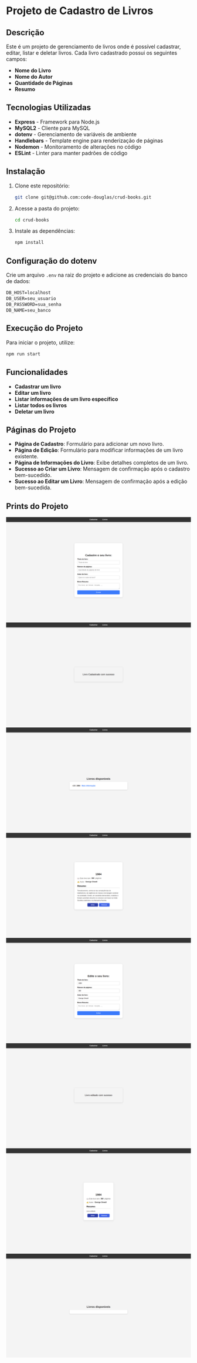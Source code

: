 # Projeto de Cadastro de Livros

## Descrição
Este é um projeto de gerenciamento de livros onde é possível cadastrar, editar, listar e deletar livros. 
Cada livro cadastrado possui os seguintes campos:
- **Nome do Livro**
- **Nome do Autor**
- **Quantidade de Páginas**
- **Resumo**

## Tecnologias Utilizadas
- **Express** - Framework para Node.js
- **MySQL2** - Cliente para MySQL
- **dotenv** - Gerenciamento de variáveis de ambiente
- **Handlebars** - Template engine para renderização de páginas
- **Nodemon** - Monitoramento de alterações no código
- **ESLint** - Linter para manter padrões de código

## Instalação
1. Clone este repositório:
   ```sh
   git clone git@github.com:code-douglas/crud-books.git
   ```
2. Acesse a pasta do projeto:
   ```sh
   cd crud-books
   ```
3. Instale as dependências:
   ```sh
   npm install
   ```

## Configuração do dotenv
Crie um arquivo `.env` na raiz do projeto e adicione as credenciais do banco de dados:
```env
DB_HOST=localhost
DB_USER=seu_usuario
DB_PASSWORD=sua_senha
DB_NAME=seu_banco
```

## Execução do Projeto
Para iniciar o projeto, utilize:
```sh
npm run start
```

## Funcionalidades
- **Cadastrar um livro**
- **Editar um livro**
- **Listar informações de um livro específico**
- **Listar todos os livros**
- **Deletar um livro**

## Páginas do Projeto
- **Página de Cadastro**: Formulário para adicionar um novo livro.
- **Página de Edição**: Formulário para modificar informações de um livro existente.
- **Página de Informações do Livro**: Exibe detalhes completos de um livro.
- **Sucesso ao Criar um Livro**: Mensagem de confirmação após o cadastro bem-sucedido.
- **Sucesso ao Editar um Livro**: Mensagem de confirmação após a edição bem-sucedida.

## Prints do Projeto

![Print 5](/public/ignore/Captura%20de%20tela%20de%202025-02-09%2013-15-47.png)
![Print 6](/public/ignore/Captura%20de%20tela%20de%202025-02-09%2013-16-25.png)
![Print 7](/public/ignore/Captura%20de%20tela%20de%202025-02-09%2013-16-40.png)
![Print 8](/public/ignore/Captura%20de%20tela%20de%202025-02-09%2013-16-45.png)
![Print 9](/public/ignore/Captura%20de%20tela%20de%202025-02-09%2013-16-50.png)
![Print 10](/public/ignore/Captura%20de%20tela%20de%202025-02-09%2013-17-00.png)
![Print 11](/public/ignore/Captura%20de%20tela%20de%202025-02-09%2013-17-13.png)
![Print 12](/public/ignore/Captura%20de%20tela%20de%202025-02-09%2013-17-18.png)


